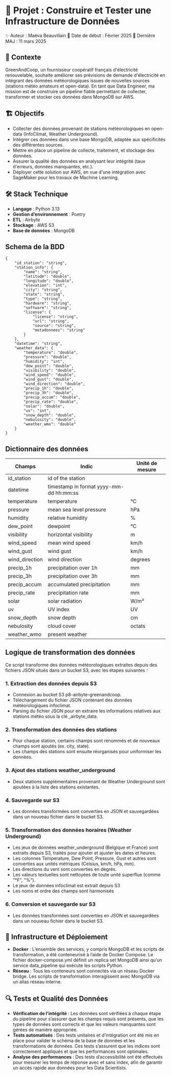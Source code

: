 # 🚀 Projet : Construire et Tester une Infrastructure de Données
✨ Auteur : Maëva Beauvillain
📅 Date de début : Février 2025
📅 Dernière MAJ : 11 mars 2025

## 📌 Contexte
GreenAndCoop, un fournisseur coopératif français d'électricité renouvelable, souhaite améliorer ses prévisions de demande d'électricité en intégrant des données météorologiques issues de nouvelles sources (stations météo amateurs et open-data). En tant que Data Engineer, ma mission est de construire un pipeline fiable permettant de collecter, transformer et stocker ces données dans MongoDB sur AWS.

## 🏗 Objectifs
- Collecter des données provenant de stations météorologiques en open-data (InfoClimat, Weather Underground).
- Intégrer ces données dans une base MongoDB, adaptée aux spécificités des différentes sources.
- Mettre en place un pipeline de collecte, traitement, et stockage des données.
- Assurer la qualité des données en analysant leur intégrité (taux d'erreurs, données manquantes, etc.).
- Déployer cette solution sur AWS, en vue d'une intégration avec SageMaker pour les travaux de Machine Learning.

## 🛠 Stack Technique
- **Langage** : Python 3.13
- **Gestion d’environnement** : Poetry
- **ETL** : Airbyte
- **Stockage** : AWS S3
- **Base de données** : MongoDB

## Schema de la BDD

```
{
    "id_station": "string",
    "station_info": {
        "name": "string",
        "latitude": "double",
        "longitude": "double",
        "elevation": "int",
        "city": "string",
        "state": "string",
        "type": "string",
        "hardware": "string",
        "software": "string",
        "license": {
            "license": "string",
            "url": "string",
            "source": "string",
            "metadonnees": "string"
        }
    },
    "datetime": "string",
    "weather_data": {
        "temperature": "double",
        "pressure": "double",
        "humidity": "int",
        "dew_point": "double",
        "visibility": "double",
        "wind_speed": "double",
        "wind_gust": "double",
        "wind_direction": "double",
        "precip_1h": "double",
        "precip_3h": "double",
        "precip_accum": "double",
        "precip_rate": "double",
        "solar": "double",
        "uv": "int",
        "snow_depth": "double",
        "nebulosity": "double",
        "weather_wmo": "double"
    }
}
```

## Dictionnaire des données
| Champs           | Indic                          | Unité de mesure |
|------------------|--------------------------------|------------------|
| id_station       | id of the station              |                  |
| datetime         | timestamp in format yyyy-mm-dd hh:mm:ss |              |
| temperature      | temperature                    | °C               |
| pressure         | mean sea level pressure        | hPa              |
| humidity         | relative humidity              | %                |
| dew_point        | dewpoint                       | °C               |
| visibility       | horizontal visibility          | m                |
| wind_speed       | mean wind speed                | km/h             |
| wind_gust        | wind gust                      | km/h             |
| wind_direction   | wind direction                 | degrees          |
| precip_1h        | precipitation over 1h          | mm               |
| precip_3h        | precipitation over 3h          | mm               |
| precip_accum     | accumulated precipitation      | mm               |
| precip_rate      | precipitation rate             | mm               |
| solar            | solar radiation                | W/m²             |
| uv               | UV index                       | UV               |
| snow_depth       | snow depth                     | cm               |
| nebulosity       | cloud cover                    | octats           |
| weather_wmo      | present weather                |                  |


## Logique de transformation des données 
Ce script transforme des données météorologiques extraites depuis des fichiers JSON situés dans un bucket S3, avec les étapes suivantes :

### 1. Extraction des données depuis S3
- Connexion au bucket S3 p8-airbyte-greenandcoop.
- Téléchargement du fichier JSON contenant des données météorologiques infoclimat.
- Parsing du fichier JSON pour en extraire les informations relatives aux stations météo sous la clé _airbyte_data.

### 2. Transformation des données des stations
- Pour chaque station, certains champs sont renommés et de nouveaux champs sont ajoutés (ex. city, state).
- Les champs des stations sont ensuite réorganisés pour uniformiser les données.

### 3. Ajout des stations weather_underground
- Deux stations supplémentaires provenant de Weather Underground sont ajoutées à la liste des stations existantes.

### 4. Sauvegarde sur S3
- Les données transformées sont converties en JSON et sauvegardées dans un nouveau fichier dans le bucket S3.

### 5. Transformation des données horaires (Weather Underground)
- Les jeux de données weather_underground (Belgique et France) sont extraits depuis S3, traités pour ajouter et ajuster les dates et heures.
- Les colonnes Temperature, Dew Point, Pressure, Gust et autres sont converties aux unités métriques (Celsius, km/h, hPa, mm).
- Les directions du vent sont converties en degrés.
- Les valeurs textuelles sont nettoyées de toute unité superflue (comme "°F", "%").
- Le jeux de données infoclimat est extrait depuis S3
- Les noms et ordre des champs sont harmonisés

### 6. Conversion et sauvegarde sur S3
- Les données transformées sont converties en JSON et sauvegardées dans un nouveau fichier dans le bucket S3.

## 🔧 Infrastructure et Déploiement
- **Docker** : L’ensemble des services, y compris MongoDB et les scripts de transformation, a été conteneurisé à l’aide de Docker Compose. Le fichier docker-compose.yml définit un replica set MongoDB ainsi qu’un service data_pipeline qui exécute les scripts Python.
- **Réseau** : Tous les conteneurs sont connectés via un réseau Docker bridge. Les scripts de transformation interagissent avec MongoDB via un alias réseau interne.

## 🔍 Tests et Qualité des Données
- **Vérification de l’intégrité** : Les données sont vérifiées à chaque étape du pipeline pour s’assurer que les champs requis sont présents, que les types de données sont corrects et que les valeurs manquantes sont gérées de manière appropriée.
- **Tests automatisés** : Des tests unitaires et d’intégration ont été mis en place pour valider le schéma de la base de données et les transformations de données. Ces tests s’assurent que les indices sont correctement appliqués et que les performances sont optimales.
- **Analyse des performances** : Des tests d’accessibilité ont été effectués pour mesurer les temps de réponse avec et sans index, afin de garantir un accès rapide aux données pour les Data Scientists.
